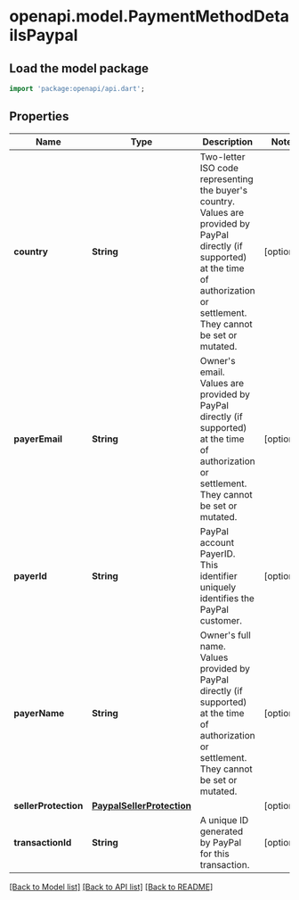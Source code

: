 # openapi.model.PaymentMethodDetailsPaypal

## Load the model package
```dart
import 'package:openapi/api.dart';
```

## Properties
Name | Type | Description | Notes
------------ | ------------- | ------------- | -------------
**country** | **String** | Two-letter ISO code representing the buyer's country. Values are provided by PayPal directly (if supported) at the time of authorization or settlement. They cannot be set or mutated. | [optional] 
**payerEmail** | **String** | Owner's email. Values are provided by PayPal directly (if supported) at the time of authorization or settlement. They cannot be set or mutated. | [optional] 
**payerId** | **String** | PayPal account PayerID. This identifier uniquely identifies the PayPal customer. | [optional] 
**payerName** | **String** | Owner's full name. Values provided by PayPal directly (if supported) at the time of authorization or settlement. They cannot be set or mutated. | [optional] 
**sellerProtection** | [**PaypalSellerProtection**](PaypalSellerProtection.md) |  | [optional] 
**transactionId** | **String** | A unique ID generated by PayPal for this transaction. | [optional] 

[[Back to Model list]](../README.md#documentation-for-models) [[Back to API list]](../README.md#documentation-for-api-endpoints) [[Back to README]](../README.md)


